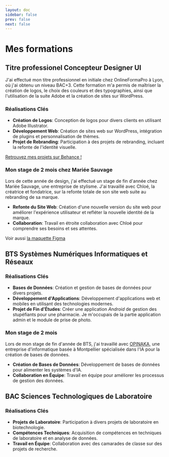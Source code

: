 ```yaml
---
layout: doc
sidebar: false
prev: false
next: false
---
```


# Mes formations

## Titre professionel Concepteur Designer UI

J'ai effectué mon titre professionnel en initiale chez OnlineFormaPro à Lyon, où j'ai obtenu un niveau BAC+3. Cette formation m'a permis de maîtriser la création de logos, le choix des couleurs et des typographies, ainsi que l'utilisation de la suite Adobe et la création de sites sur WordPress.

### Réalisations Clés
- **Création de Logos**: Conception de logos pour divers clients en utilisant Adobe Illustrator.
- **Développement Web**: Création de sites web sur WordPress, intégration de plugins et personnalisation de thèmes.
- **Projet de Rebranding**: Participation à des projets de rebranding, incluant la refonte de l'identité visuelle.

[Retrouvez mes projets sur Behance !](https://www.behance.net/catherinevu1)

### Mon stage de 2 mois chez Mariée Sauvage

Lors de cette année de design, j'ai effectué un stage de fin d'année chez Mariée Sauvage, une entreprise de stylisme. J'ai travaillé avec Chloé, la créatrice et fondatrice, sur la refonte totale de son site web suite au rebranding de sa marque.

- **Refonte du Site Web**: Création d'une nouvelle version du site web pour améliorer l'expérience utilisateur et refléter la nouvelle identité de la marque.
- **Collaboration**: Travail en étroite collaboration avec Chloé pour comprendre ses besoins et ses attentes.

Voir aussi [la maquette Figma](https://www.figma.com/proto/VNwXG9a8Bi28nGVvRSekyA/Mari%C3%A9e-Sauvage?page-id=60%3A38&node-id=337-228&viewport=231%2C171%2C0.03&t=G3Cc01n2qlgEXg0R-1&scaling=scale-down&content-scaling=z)

## BTS Systèmes Numériques Informatiques et Réseaux

### Réalisations Clés
- **Bases de Données**: Création et gestion de bases de données pour divers projets.
- **Développement d'Applications**: Développement d'applications web et mobiles en utilisant des technologies modernes.
- **Projet de Fin d'Études**: Créer une application *Android* de gestion des stupéfiants pour une pharmacie. Je m'occupais de la partie application admin et le module de prise de photo.

### Mon stage de 2 mois

Lors de mon stage de fin d'année de BTS, j'ai travaillé avec [OPINAKA](https://home.opinaka.com/), une entreprise d'informatique basée à Montpellier spécialisée dans l'IA pour la création de bases de données.

- **Création de Bases de Données**: Développement de bases de données pour alimenter les systèmes d'IA.
- **Collaboration en Équipe**: Travail en équipe pour améliorer les processus de gestion des données.

## BAC Sciences Technologiques de Laboratoire

### Réalisations Clés
- **Projets de Laboratoire**: Participation à divers projets de laboratoire en biotechnologie.
- **Compétences Techniques**: Acquisition de compétences en techniques de laboratoire et en analyse de données.
- **Travail en Équipe**: Collaboration avec des camarades de classe sur des projets de recherche.
